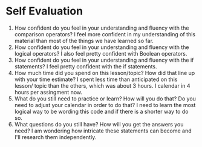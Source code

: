 # Self Evaluation

1. How confident do you feel in your understanding and fluency with the comparison operators?
I feel more confident in my understanding of this material than most of the things we have learned so far. 
1. How confident do you feel in your understanding and fluency with the logical operators?
I also feel pretty confident with Boolean operators. 
1. How confident do you feel in your understanding and fluency with the if statements?
I feel pretty confident with the if statements. 
1. How much time did you spend on this lesson/topic? How did that line up with your time estimate?
I spent less time than anticipated on this lesson/ topic than the others, which was about 3 hours. I calendar in 4 hours per assingment now. 
1. What do you still need to practice or learn? How will you do that? Do you need to adjust your calendar in order to do that?
I need to learn the most logical way to be wording this code and if there is a shorter way to do so. 
1. What questions do you still have? How will you get the answers you need?
I am wondering how intricate these statements can become and I'll research them independently.
